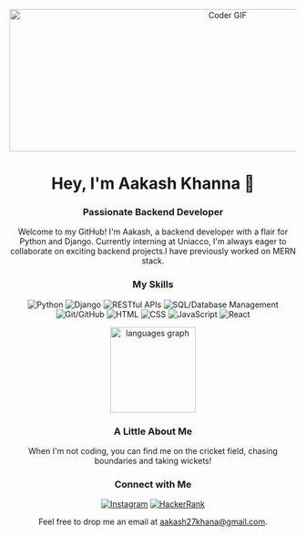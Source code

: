 <!-- Header -->
<p align="center">
  <img src="https://cdn.dribbble.com/users/730703/screenshots/6581243/avento.gif" alt="Coder GIF" width="750" height="250">
</p>
<h1 align="center">Hey, I'm Aakash Khanna 👋</h1>
<h3 align="center">Passionate Backend Developer</h3>

<!-- Introduction -->
<p align="center">Welcome to my GitHub! I'm Aakash, a backend developer with a flair for Python and Django. Currently interning at Uniacco, I'm always eager to collaborate on exciting backend projects.I have previously worked on MERN stack.</p>

<!-- Skills -->
<h3 align="center">My Skills</h3>
<p align="center">
  <img src="https://img.shields.io/badge/-Python-3776AB?style=flat-square&logo=Python&logoColor=white" alt="Python">
  <img src="https://img.shields.io/badge/-Django-092E20?style=flat-square&logo=Django&logoColor=white" alt="Django">
  <img src="https://img.shields.io/badge/-RESTful%20APIs-61DAFB?style=flat-square&logo=API-Platform&logoColor=white" alt="RESTful APIs">
  <img src="https://img.shields.io/badge/-SQL-4479A1?style=flat-square&logo=MySQL&logoColor=white" alt="SQL/Database Management">
  <img src="https://img.shields.io/badge/-Git/GitHub-181717?style=flat-square&logo=GitHub&logoColor=white" alt="Git/GitHub">
  <img src="https://img.shields.io/badge/-HTML-E34F26?style=flat-square&logo=HTML5&logoColor=white" alt="HTML">
  <img src="https://img.shields.io/badge/-CSS-1572B6?style=flat-square&logo=CSS3&logoColor=white" alt="CSS">
  <img src="https://img.shields.io/badge/-JavaScript-F7DF1E?style=flat-square&logo=JavaScript&logoColor=black" alt="JavaScript">
  <img src="https://img.shields.io/badge/-React-61DAFB?style=flat-square&logo=React&logoColor=white" alt="React">
</p>

<div align="center">
  <img src="https://github-readme-stats.vercel.app/api/top-langs?username=aakashk27&locale=en&hide_title=false&layout=compact&card_width=320&langs_count=5&theme=dracula&hide_border=false" height="150" alt="languages graph"  />
</div>

<!-- About Me -->
<h3 align="center">A Little About Me</h3>
<p align="center">When I'm not coding, you can find me on the cricket field, chasing boundaries and taking wickets!</p>

<!-- Connect with Me -->
<h3 align="center">Connect with Me</h3>
<p align="center">
  <a href="https://instagram.com/aakashk._" target="_blank"><img src="https://img.shields.io/badge/-Instagram-E4405F?style=flat-square&logo=Instagram&logoColor=white" alt="Instagram"></a>
  <a href="https://www.hackerrank.com/aakash27khana" target="_blank"><img src="https://img.shields.io/badge/-HackerRank-2EC866?style=flat-square&logo=HackerRank&logoColor=white" alt="HackerRank"></a>
</p>

<!-- Footer -->
<p align="center">Feel free to drop me an email at <a href="mailto:aakash27khana@gmail.com">aakash27khana@gmail.com</a>.</p>
